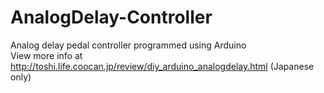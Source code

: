 # AnalogDelay-Controller
 Analog delay pedal controller programmed using Arduino<br>
 View more info at http://toshi.life.coocan.jp/review/diy_arduino_analogdelay.html (Japanese only)<br>

